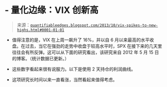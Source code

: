 <!--yml

-   分类：未分类

date: 2024-05-18 08:39:33

-->

# -   量化边缘：VIX 创新高

> 来源：[`quantifiableedges.blogspot.com/2013/10/vix-spikes-to-new-highs.html#0001-01-01`](http://quantifiableedges.blogspot.com/2013/10/vix-spikes-to-new-highs.html#0001-01-01)

-   值得注意的是，VIX 在上周一飙升了 16%，并以自 6 月以来最高的水平收盘。在过去，当它在强劲的走势中收盘于较高水平时，SPX 在接下来的几天里往往会有所反弹。这可以从下面的研究看出，该研究来自 2012 年 5 月 15 日的博客。（统计数据已更新。）

-   这些数字看起来很有说服力。以下是使用 2 天持仓的利润曲线。

-   这项研究长时间以来一直看涨，当然看起来值得考虑。
